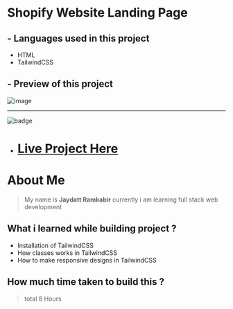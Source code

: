 # Shopify  Website Landing Page  

## - Languages used in this project
- HTML
- TailwindCSS

## - Preview of this project
![image](shopify-clone.png)


***


![badge](https://img.shields.io/badge/-Live%20project%20link-green)

- # [Live Project Here](https://geekyjedy-shopify.netlify.app/ "Netlify Live Project Link")

# About Me
> My name is **Jaydatt Ramkabir** currently i am learning full stack web development


## What i learned while building project ?
- Installation of TailwindCSS
- How classes works in TailwindCSS
- How to make responsive designs in TailwindCSS

## How much time taken to build this ? 
> total 8 Hours
